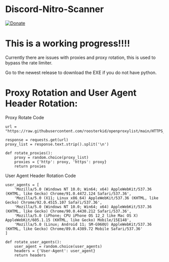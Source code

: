 # Discord-Nitro-Scanner
[![Donate](https://img.shields.io/badge/Donate-PayPal-green.svg)](https://www.paypal.com/donate/?business=2Q6R2RWPT7L6L&no_recurring=0&currency_code=USD)

# This is a working progress!!!! 

Currently there are issues with proxies and proxy rotation, this is used to bypass the rate limiter. 

Go to the newest release to download the EXE if you do not have python. 


# Proxy Rotation and User Agent Header Rotation: 

Proxy Rotate Code
```
url = "https://raw.githubusercontent.com/roosterkid/openproxylist/main/HTTPS_RAW.txt"

response = requests.get(url)
proxy_list = response.text.strip().split('\n')

def rotate_proxies():
    proxy = random.choice(proxy_list)
    proxies = {'http': proxy, 'https': proxy}
    return proxies
```
User Agent Header Rotation Code

```
user_agents = [
    'Mozilla/5.0 (Windows NT 10.0; Win64; x64) AppleWebKit/537.36 (KHTML, like Gecko) Chrome/91.0.4472.124 Safari/537.36',
    'Mozilla/5.0 (X11; Linux x86_64) AppleWebKit/537.36 (KHTML, like Gecko) Chrome/92.0.4515.107 Safari/537.36',
    'Mozilla/5.0 (Windows NT 10.0; Win64; x64) AppleWebKit/537.36 (KHTML, like Gecko) Chrome/90.0.4430.212 Safari/537.36',
    'Mozilla/5.0 (iPhone; CPU iPhone OS 12_2 like Mac OS X) AppleWebKit/605.1.15 (KHTML, like Gecko) Mobile/15E148',
    'Mozilla/5.0 (Linux; Android 11; SM-G960U) AppleWebKit/537.36 (KHTML, like Gecko) Chrome/89.0.4389.72 Mobile Safari/537.36'
]

def rotate_user_agents():
    user_agent = random.choice(user_agents)
    headers = {'User-Agent': user_agent}
    return headers


```

